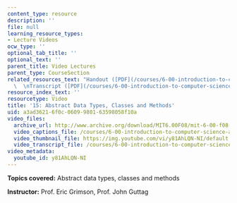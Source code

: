```yaml
---
content_type: resource
description: ''
file: null
learning_resource_types:
- Lecture Videos
ocw_type: ''
optional_tab_title: ''
optional_text: ''
parent_title: Video Lectures
parent_type: CourseSection
related_resources_text: "Handout ([PDF](/courses/6-00-introduction-to-computer-science-and-programming-fall-2008/resources/lec15-1))\
  \  \nTranscript ([PDF](/courses/6-00-introduction-to-computer-science-and-programming-fall-2008/resources/6-00f08-l15))"
resource_index_text: ''
resourcetype: Video
title: '15: Abstract Data Types, Classes and Methods'
uid: a3ad3621-6f0c-0609-9801-63598058f10a
video_files:
  archive_url: http://www.archive.org/download/MIT6.00F08/mit-6-00-f08-lec15_300k.mp4
  video_captions_file: /courses/6-00-introduction-to-computer-science-and-programming-fall-2008/39fed2fdaf7258c48b05aaf70d29bbfb_y81AhLQN-NI.vtt
  video_thumbnail_file: https://img.youtube.com/vi/y81AhLQN-NI/default.jpg
  video_transcript_file: /courses/6-00-introduction-to-computer-science-and-programming-fall-2008/28d1d99b2959945e9bf677aa824a33d1_y81AhLQN-NI.pdf
video_metadata:
  youtube_id: y81AhLQN-NI
---
```


**Topics covered:** Abstract data types, classes and methods

**Instructor:** Prof. Eric Grimson, Prof. John Guttag